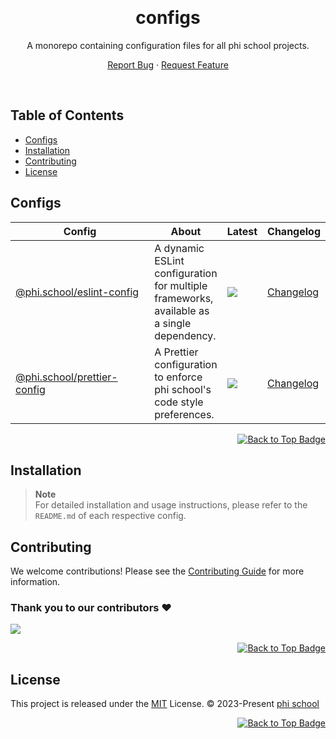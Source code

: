 <a name="readme-top"></a>

<br/>

<div align="center">

<p>
  <h1>configs</h1>
</p>

<p>
  A monorepo containing configuration files for all phi school projects.
</p>

[Report Bug][github-issues-link] · [Request Feature][github-issues-link]

</div>

<br/>

## Table of Contents

- [Configs](#configs)
- [Installation](#installation)
- [Contributing](#contributing)
- [License](#license)

## Configs

<table>
	<thead>
		<tr>
			<th width="250">Config</th>
			<th>About</th>
			<th>Latest</th>
			<th>Changelog</th>
		</tr>
	</thead>
	<tbody>
		<tr>
			<td width="200">
				<a href="./packages/eslint-config/README.md#readme-top"
					>@phi.school/eslint-config</a
				>
			</td>
			<td>A dynamic ESLint configuration for multiple frameworks, available as a single dependency.</td>
			<td>
        <a href="https://www.npmjs.com/package/@phi.school/eslint-config">
          <img src="https://img.shields.io/npm/v/@phi.school/eslint-config">
        </a>
      </td>
			<td><a href="./packages/eslint-config/CHANGELOG.md">Changelog</a></td>
		</tr>
		<tr>
			<td width="200">
				<a href="./packages/eslint-config/README.md#readme-top"
					>@phi.school/prettier-config</a
				>
			</td>
			<td>A Prettier configuration to enforce phi school's code style preferences.</td>
			<td>
        <a href="https://www.npmjs.com/package/@phi.school/prettier-config">
          <img src="https://img.shields.io/npm/v/@phi.school/prettier-config">
        </a>
      </td>
			<td><a href="./packages/prettier-config/CHANGELOG.md">Changelog</a></td>
		</tr>
	</tbody>
</table>

<div align="right">
  
[![Back to Top Badge][back-to-top]](#readme-top)

</div>

## Installation

> **Note**\
> For detailed installation and usage instructions, please refer to the `README.md` of each respective config.

## Contributing

We welcome contributions! Please see the [Contributing Guide][contributing-guide] for more information.

### Thank you to our contributors ❤️

[![][contributors-contrib]][contributors-link]

<div align="right">
  
[![Back to Top Badge][back-to-top]](#readme-top)

</div>

## License

This project is released under the [MIT](./LICENSE) License. © 2023-Present [phi school](https://phi.school)

<div align="right">
  
[![Back to Top Badge][back-to-top]](#readme-top)

</div>

<!-- Link Group -->

[back-to-top]: https://img.shields.io/badge/-⇧_Back_To_Top-black?style=flat-square
[contributing-guide]: https://github.com/phi-school/.github/blob/main/CONTRIBUTING.md
[contributors-contrib]: https://contrib.rocks/image?repo=phi-school/config
[contributors-link]: https://github.com/phi-school/config/graphs/contributors
[github-issues-link]: https://github.com/phi-school/config/issues

